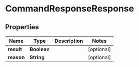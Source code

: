 # CommandResponseResponse

## Properties
Name | Type | Description | Notes
------------ | ------------- | ------------- | -------------
**result** | **Boolean** |  |  [optional]
**reason** | **String** |  |  [optional]
